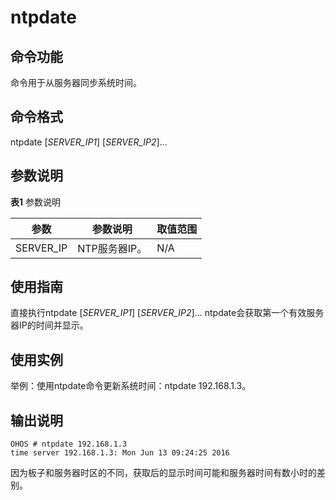 # ntpdate


## 命令功能

命令用于从服务器同步系统时间。


## 命令格式

ntpdate [_SERVER_IP1_] [_SERVER_IP2_]...


## 参数说明

  **表1** 参数说明

| 参数 | 参数说明 | 取值范围 | 
| -------- | -------- | -------- |
| SERVER_IP | NTP服务器IP。 | N/A | 


## 使用指南

直接执行ntpdate [_SERVER_IP1_] [_SERVER_IP2_]... ntpdate会获取第一个有效服务器IP的时间并显示。


## 使用实例

举例：使用ntpdate命令更新系统时间：ntpdate 192.168.1.3。


## 输出说明

  
```
OHOS # ntpdate 192.168.1.3
time server 192.168.1.3: Mon Jun 13 09:24:25 2016
```

因为板子和服务器时区的不同，获取后的显示时间可能和服务器时间有数小时的差别。
